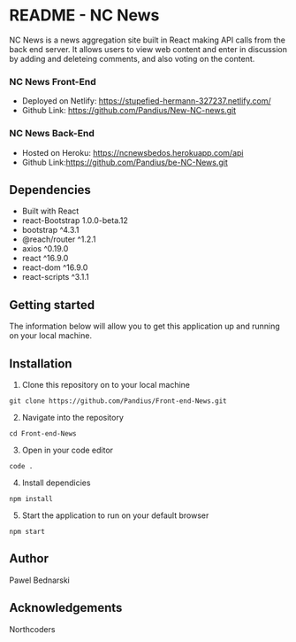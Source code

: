 # README - NC News

NC News is a news aggregation site built in React making API calls from the back end server.  It allows users to view web content and enter in discussion by adding and deleteing comments, and also voting on the content.

### NC News Front-End

* Deployed on Netlify: https://stupefied-hermann-327237.netlify.com/
* Github Link: https://github.com/Pandius/New-NC-news.git

### NC News Back-End
* Hosted on Heroku: https://ncnewsbedos.herokuapp.com/api
* Github Link:https://github.com/Pandius/be-NC-News.git

## Dependencies

* Built with React
* react-Bootstrap 1.0.0-beta.12
* bootstrap ^4.3.1
* @reach/router ^1.2.1
* axios ^0.19.0
* react ^16.9.0
* react-dom ^16.9.0
* react-scripts  ^3.1.1

## Getting started

The information below will allow you to get this application up and running on your local machine.

## Installation

1. Clone this repository on to your local machine
```
git clone https://github.com/Pandius/Front-end-News.git
```

2. Navigate into the repository
```
cd Front-end-News
```

3. Open in your code editor
```
code .
```

4. Install dependicies
```
npm install
```

5. Start the application to run on your default browser
```
npm start
```
## Author
Pawel Bednarski

## Acknowledgements
Northcoders
